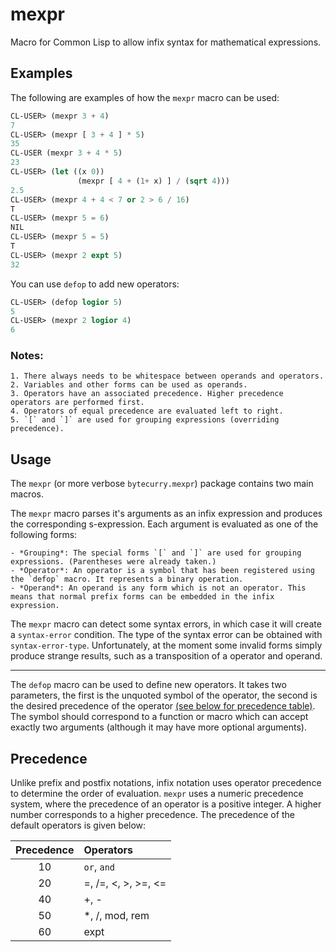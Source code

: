 mexpr
=====

Macro for Common Lisp to allow infix syntax for mathematical expressions.

Examples
--------

The following are examples of how the `mexpr` macro can be used:

```lisp
CL-USER> (mexpr 3 + 4)
7
CL-USER> (mexpr [ 3 + 4 ] * 5)
35
CL-USER (mexpr 3 + 4 * 5)
23
CL-USER> (let ((x 0))
	   		   (mexpr [ 4 + (1+ x) ] / (sqrt 4)))
2.5
CL-USER> (mexpr 4 + 4 < 7 or 2 > 6 / 16)
T
CL-USER> (mexpr 5 = 6)
NIL
CL-USER> (mexpr 5 = 5)
T
CL-USER> (mexpr 2 expt 5)
32
```

You can use `defop` to add new operators:

```lisp
CL-USER> (defop logior 5)
5
CL-USER> (mexpr 2 logior 4)
6
```

### Notes:
	1. There always needs to be whitespace between operands and operators.
	2. Variables and other forms can be used as operands.
	3. Operators have an associated precedence. Higher precedence operators are performed first.
	4. Operators of equal precedence are evaluated left to right.
	5. `[` and `]` are used for grouping expressions (overriding precedence).

Usage
-----

The `mexpr` (or more verbose `bytecurry.mexpr`) package contains two main macros.

The `mexpr` macro parses it's arguments as an infix expression and produces the corresponding s-expression. Each argument
is evaluated as one of the following forms:

	- *Grouping*: The special forms `[` and `]` are used for grouping expressions. (Parentheses were already taken.)
	- *Operator*: An operator is a symbol that has been registered using the `defop` macro. It represents a binary operation.
	- *Operand*: An operand is any form which is not an operator. This means that normal prefix forms can be embedded in the infix expression.
	
The `mexpr` macro can detect some syntax errors, in which case it will create a `syntax-error` condition. The type of the 
syntax error can be obtained with `syntax-error-type`. Unfortunately, at the moment some invalid forms simply produce strange results, such as a transposition of a operator and operand. 

---------------------------------------------------------------------------------

The `defop` macro can be used to define new operators. It takes two parameters, the first is the unquoted symbol of the
operator, the second is the desired precedence of the operator [(see below for precedence table)](#Precedence). The symbol
should correspond to a function or macro which can accept exactly two arguments (although it may have more optional arguments).

Precedence
----------

Unlike prefix and postfix notations, infix notation uses operator precedence to determine the order of evaluation.
`mexpr` uses a numeric precedence system, where the precedence of an operator is a positive integer. A higher number
corresponds to a higher precedence. The precedence of the default operators is given below:

| Precedence |  Operators          |
|:----------:|:--------------------|
| 10         | `or`, `and`         |
| 20         | =, /=, <, >, >=, <= |
| 40         | +, -                |
| 50         | *, /, mod, rem      |
| 60         | expt                |
